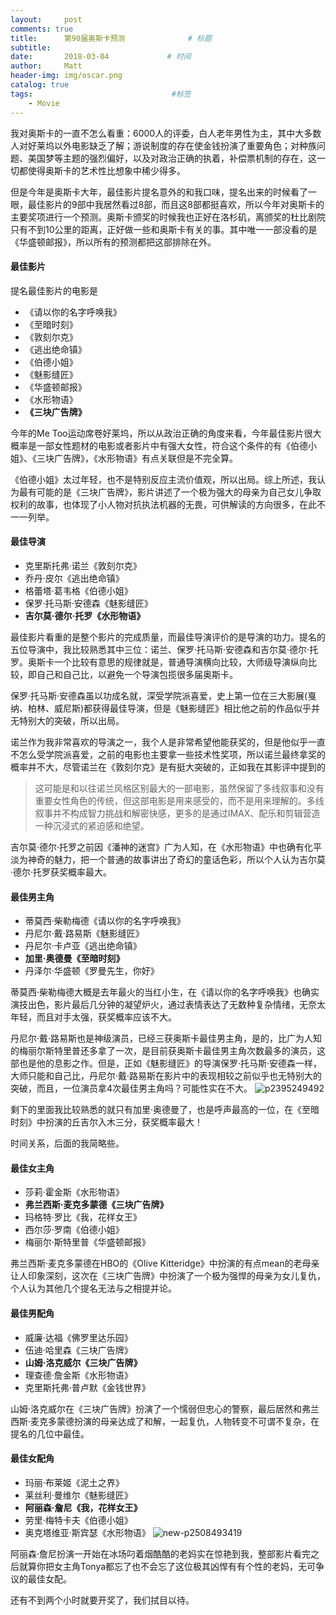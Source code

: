```yaml
---
layout:     post           
comments: true
title:      第90届奥斯卡预测              # 标题 
subtitle:   
date:       2018-03-04             # 时间
author:     Matt                   
header-img: img/oscar.png 
catalog: true                      
tags:                               #标签
    - Movie
---
```


我对奥斯卡的一直不怎么看重：6000人的评委，白人老年男性为主，其中大多数人对好莱坞以外电影缺乏了解；游说制度的存在使金钱扮演了重要角色；对种族问题、美国梦等主题的强烈偏好，以及对政治正确的执着，补偿票机制的存在，这一切都使得奥斯卡的艺术性比想象中稀少得多。

但是今年是奥斯卡大年，最佳影片提名意外的和我口味，提名出来的时候看了一眼，最佳影片的9部中我居然看过8部，而且这8部都挺喜欢，所以今年对奥斯卡的主要奖项进行一个预测。奥斯卡颁奖的时候我也正好在洛杉矶，离颁奖的杜比剧院只有不到10公里的距离，正好做一些和奥斯卡有关的事。其中唯一一部没看的是《华盛顿邮报》，所以所有的预测都把这部排除在外。

#### 最佳影片
提名最佳影片的电影是
- 《请以你的名字呼唤我》
- 《至暗时刻》
- 《敦刻尔克》
- 《逃出绝命镇》
- 《伯德小姐》
- 《魅影缝匠》
- 《华盛顿邮报》
- 《水形物语》
- **《三块广告牌》**

今年的Me Too运动席卷好莱坞，所以从政治正确的角度来看，今年最佳影片很大概率是一部女性题材的电影或者影片中有强大女性，符合这个条件的有《伯德小姐》、《三块广告牌》，《水形物语》有点关联但是不完全算。

《伯德小姐》太过年轻，也不是特别反应主流价值观，所以出局。综上所述，我认为最有可能的是《三块广告牌》，影片讲述了一个极为强大的母亲为自己女儿争取权利的故事，也体现了小人物对抗执法机器的无畏，可供解读的方向很多，在此不一一列举。

#### 最佳导演
- 克里斯托弗·诺兰《敦刻尔克》
- 乔丹·皮尔《逃出绝命镇》
- 格蕾塔·葛韦格《伯德小姐》
- 保罗·托马斯·安德森《魅影缝匠》
- **吉尔莫·德尔·托罗《水形物语》**

最佳影片看重的是整个影片的完成质量，而最佳导演评价的是导演的功力。提名的五位导演中，我比较熟悉其中三位：诺兰、保罗·托马斯·安德森和吉尔莫·德尔·托罗。奥斯卡一个比较有意思的规律就是，普通导演横向比较，大师级导演纵向比较，即自己和自己比，以避免一个导演包揽很多届奥斯卡。

保罗·托马斯·安德森虽以功成名就，深受学院派喜爱，史上第一位在三大影展(戛纳、柏林、威尼斯)都获得最佳导演，但是《魅影缝匠》相比他之前的作品似乎并无特别大的突破，所以出局。

诺兰作为我非常喜欢的导演之一，我个人是非常希望他能获奖的，但是他似乎一直不怎么受学院派喜爱，之前的电影也主要拿一些技术性奖项，所以诺兰最终拿奖的概率并不大，尽管诺兰在《敦刻尔克》是有挺大突破的，正如我在其影评中提到的
> 这可能是和以往诺兰风格区别最大的一部电影，虽然保留了多线叙事和没有重要女性角色的传统，但这部电影是用来感受的，而不是用来理解的。多线叙事并不构成智力挑战和解密快感，更多的是通过IMAX、配乐和剪辑营造一种沉浸式的紧迫感和绝望。

吉尔莫·德尔·托罗之前因《潘神的迷宫》广为人知，在《水形物语》中也确有化平淡为神奇的魅力，把一个普通的故事讲出了奇幻的童话色彩，所以个人认为吉尔莫·德尔·托罗获奖概率最大。

#### 最佳男主角
- 蒂莫西·柴勒梅德《请以你的名字呼唤我》
- 丹尼尔·戴·路易斯《魅影缝匠》
- 丹尼尔·卡卢亚《逃出绝命镇》
- **加里·奥德曼《至暗时刻》**
- 丹泽尔·华盛顿《罗曼先生，你好》

蒂莫西·柴勒梅德大概是去年最火的当红小生，在《请以你的名字呼唤我》也确实演技出色，影片最后几分钟的凝望炉火，通过表情表达了无数种复杂情绪，无奈太年轻，而且对手太强，获奖概率应该不大。

丹尼尔·戴·路易斯也是神级演员，已经三获奥斯卡最佳男主角，是的，比广为人知的梅丽尔斯特里普还多拿了一次，是目前获奥斯卡最佳男主角次数最多的演员，这部也是他的息影之作。但是，正如《魅影缝匠》的导演保罗·托马斯·安德森一样，大师只能和自己比，丹尼尔·戴·路易斯在影片中的表现相较之前似乎也无特别大的突破，而且，一位演员拿4次最佳男主角吗？可能性实在不大。
![p2395249492](http://p4cxmty15.bkt.clouddn.com/p2395249492.jpg)

剩下的里面我比较熟悉的就只有加里·奥德曼了，也是呼声最高的一位，在《至暗时刻》中扮演的丘吉尔入木三分，获奖概率最大！

时间关系，后面的我简略些。

#### 最佳女主角
- 莎莉·霍金斯《水形物语》
- **弗兰西斯·麦克多蒙德《三块广告牌》**
- 玛格特·罗比《我，花样女王》
- 西尔莎·罗南《伯德小姐》
- 梅丽尔·斯特里普《华盛顿邮报》

弗兰西斯·麦克多蒙德在HBO的《Olive Kitteridge》中扮演的有点mean的老母亲让人印象深刻，这次在《三块广告牌》中扮演了一个极为强悍的母亲为女儿复仇，个人认为其他几个提名无法与之相提并论。

#### 最佳男配角
- 威廉·达福《佛罗里达乐园》
- 伍迪·哈里森《三块广告牌》
- **山姆·洛克威尔《三块广告牌》**
- 理查德·詹金斯《水形物语》
- 克里斯托弗·普卢默《金钱世界》

山姆·洛克威尔在《三块广告牌》扮演了一个懦弱但忠心的警察，最后居然和弗兰西斯·麦克多蒙德扮演的母亲达成了和解，一起复仇，人物转变不可谓不复杂，在提名的几位中最佳。

#### 最佳女配角
- 玛丽·布莱姬《泥土之界》
- 莱丝利·曼维尔《魅影缝匠》
- **阿丽森·詹尼《我，花样女王》**
- 劳里·梅特卡夫《伯德小姐》
- 奥克塔维亚·斯宾瑟《水形物语》
![new-p2508493419](http://p4cxmty15.bkt.clouddn.com/new-p2508493419.jpg)

阿丽森·詹尼扮演一开始在冰场叼着烟酷酷的老妈实在惊艳到我，整部影片看完之后就算你把女主角Tonya都忘了也不会忘了这位极其凶悍有有个性的老妈，无可争议的最佳女配。

还有不到两个小时就要开奖了，我们拭目以待。




